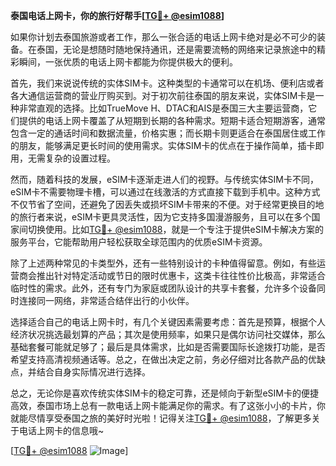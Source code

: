 **泰国电话上网卡，你的旅行好帮手[[TG💪+ @esim1088](https://t.me/s/esim1088)]**

如果你计划去泰国旅游或者工作，那么一张合适的电话上网卡绝对是必不可少的装备。在泰国，无论是想随时随地保持通讯，还是需要流畅的网络来记录旅途中的精彩瞬间，一张优质的电话上网卡都能为你提供极大的便利。

首先，我们来说说传统的实体SIM卡。这种类型的卡通常可以在机场、便利店或者各大通信运营商的营业厅购买到。对于初次前往泰国的朋友来说，实体SIM卡是一种非常直观的选择。比如TrueMove H、DTAC和AIS是泰国三大主要运营商，它们提供的电话上网卡覆盖了从短期到长期的各种需求。短期卡适合短期游客，通常包含一定的通话时间和数据流量，价格实惠；而长期卡则更适合在泰国居住或工作的朋友，能够满足更长时间的使用需求。实体SIM卡的优点在于操作简单，插卡即用，无需复杂的设置过程。

然而，随着科技的发展，eSIM卡逐渐走进人们的视野。与传统实体SIM卡不同，eSIM卡不需要物理卡槽，可以通过在线激活的方式直接下载到手机中。这种方式不仅节省了空间，还避免了因丢失或损坏SIM卡带来的不便。对于经常更换目的地的旅行者来说，eSIM卡更具灵活性，因为它支持多国漫游服务，且可以在多个国家间切换使用。比如[TG💪+ @esim1088](https://t.me/s/esim1088)，就是一个专注于提供eSIM卡解决方案的服务平台，它能帮助用户轻松获取全球范围内的优质eSIM卡资源。

除了上述两种常见的卡类型外，还有一些特别设计的卡种值得留意。例如，有些运营商会推出针对特定活动或节日的限时优惠卡，这类卡往往性价比极高，非常适合临时性的需求。此外，还有专门为家庭或团队设计的共享卡套餐，允许多个设备同时连接同一网络，非常适合结伴出行的小伙伴。

选择适合自己的电话上网卡时，有几个关键因素需要考虑：首先是预算，根据个人经济状况挑选最划算的产品；其次是使用频率，如果只是偶尔访问社交媒体，那么基础套餐可能就足够了；最后是具体需求，比如是否需要国际长途拨打功能，是否希望支持高清视频通话等。总之，在做出决定之前，务必仔细对比各款产品的优缺点，并结合自身实际情况进行选择。

总之，无论你是喜欢传统实体SIM卡的稳定可靠，还是倾向于新型eSIM卡的便捷高效，泰国市场上总有一款电话上网卡能满足你的需求。有了这张小小的卡片，你就能尽情享受泰国之旅的美好时光啦！记得关注[TG💪+ @esim1088](https://t.me/s/esim1088)，了解更多关于电话上网卡的信息哦~

[[TG💪+ @esim1088](https://t.me/s/esim1088) ![Image](https://i.postimg.cc/4NQfJmqS/Snipaste-2025-05-13-00-14-12.png)]